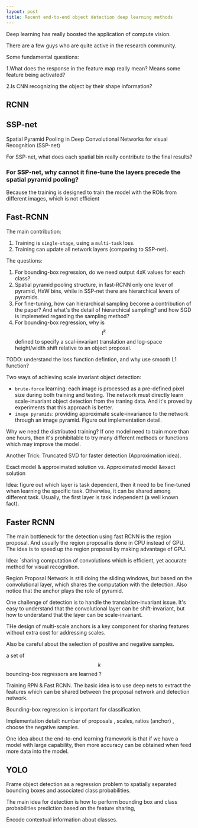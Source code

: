 ```yaml
---
layout: post
title: Recent end-to-end object detection deep learning methods
---
```


Deep learning has really boosted the application of compute vision.

There are a few guys who are quite active in the research community.

Some fundamental questions:

1.What does the response in the feature map really mean? Means some feature being activated?

2.Is CNN recognizing the object by their shape information?


## RCNN ##



## SSP-net ##
Spatial Pyramid Pooling in Deep Convolutional Networks for visual Recognition (SSP-net)

For SSP-net, what does each spatial bin really contribute to the final results?

### For SSP-net, why cannot it fine-tune the layers precede the spatial pyramid pooling? ###
Because the training is designed to train the model with the ROIs from different images, which is not efficient


## Fast-RCNN ##

The main contribution:

1. Training is `single-stage`, using a `multi-task` loss.
2. Training can update all network layers (comparing to SSP-net).

The questions:

1. For bounding-box regression, do we need output 4xK values for each class?
2. Spatial pyramid pooling structure, in fast-RCNN only one lever of pyramid, HxW bins, while in SSP-net there are hierarchical levers of pyramids.
3. For fine-tuning, how can hierarchical sampling become a contribution of the paper? And what's the detail of hierarchical sampling? and how SGD is implemeted regarding the sampling method?
4. For bounding-box regression, why is $$ t^k $$ defined to specify a scal-invariant translation and log-space height/width shift relative to an object proposal.

TODO: understand the loss function defintion, and why use smooth L1 function?

Two ways of achieving scale invariant object detection:

* `brute-force` learning: each image is processed as a pre-defined pixel size during both training and testing. The network must directly learn scale-invariant object detection from the traning data. And it's proved by experiments that this approach is better. 
* `image pyramids`: providing approximate scale-invariance to the network through an image pyramid. Figure out implementation detail.

Why we need the distributed training?
If one model need to train more than one hours, then it's prohibitable to try many different methods or functions which may improve the model.

Another Trick: Truncated SVD for faster detection (Approximation idea).

Exact model & approximated solution vs. Approximated model &exact solution

Idea: figure out which layer is task dependent, then it need to be fine-tuned when learning the specific task. Otherwise, it can be shared among different task. Usually, the first layer is task independent (a well known fact).

## Faster RCNN ##

The main bottleneck for the detection using fast RCNN is the region proposal. And usually the region proposal is done in CPU instead of GPU. The idea is to speed up the region proposal by making advantage of GPU.


Idea: `sharing computation of convolutions which is efficient, yet accurate method for visual recognition.

Region Proposal Network is still doing the sliding windows, but based on the convolutional layer, which shares the computation with the detection. Also notice that the anchor plays the role of pyramid.

One challenge of detection is to handle the translation-invariant issue. It's easy to understand that the convolutional layer can be shift-invariant, but how to understand that the layer can be scale-invariant.

THe design of multi-scale anchors is a key component for sharing features without extra cost for addressing scales.

Also be careful about the selection of positive and negative samples.

a set of $$ k $$ bounding-box regressors are learned ?

Training RPN & Fast RCNN. The basic idea is to use deep nets to extract the features which can be shared between the proposal network and detection network.

Bounding-box regression is important for classification.

Implementation detail: number of proposals , scales, ratios (anchor) , choose the negative samples.

One idea about the end-to-end learning framework is that if we have a model with large capability, then more accuracy can be obtained when feed more data into the model.


## YOLO ##

Frame object detection as a regression problem to spatially separated bounding boxes and associated class probabilities.

The main idea for detection is how to perform bounding box and class probabilities prediction based on the feature sharing,

Encode contextual information about classes.

